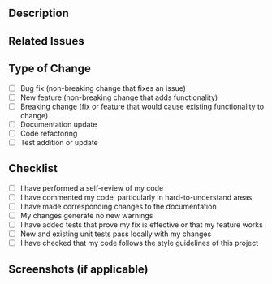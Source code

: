 ## Description

<!-- Provide a brief summary of the changes in this PR -->

## Related Issues

<!-- Link to any related issues (e.g., Fixes #123) -->

## Type of Change

- [ ] Bug fix (non-breaking change that fixes an issue)
- [ ] New feature (non-breaking change that adds functionality)
- [ ] Breaking change (fix or feature that would cause existing functionality to change)
- [ ] Documentation update
- [ ] Code refactoring
- [ ] Test addition or update

## Checklist

- [ ] I have performed a self-review of my code
- [ ] I have commented my code, particularly in hard-to-understand areas
- [ ] I have made corresponding changes to the documentation
- [ ] My changes generate no new warnings
- [ ] I have added tests that prove my fix is effective or that my feature works
- [ ] New and existing unit tests pass locally with my changes
- [ ] I have checked that my code follows the style guidelines of this project

## Screenshots (if applicable)

<!-- Add screenshots to show the changes in action -->
